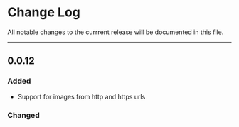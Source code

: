 # Change Log

All notable changes to the currrent release will be documented in this file.

---

## 0.0.12

### Added

- Support for images from http and https urls

### Changed
